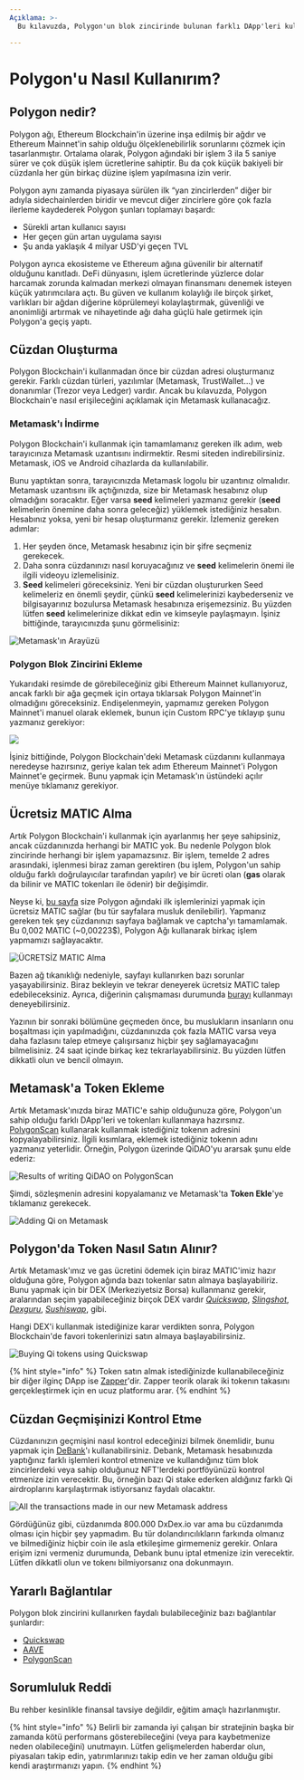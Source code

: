 ```yaml
---
Açıklama: >-
  Bu kılavuzda, Polygon'un blok zincirinde bulunan farklı DApp'leri kullanmaya başlamak için bilmeniz gereken her şeyi açıklayacağız.

---
```


# Polygon'u Nasıl Kullanırım?

## Polygon nedir?

Polygon ağı, Ethereum Blockchain'in üzerine inşa edilmiş bir ağdır ve Ethereum Mainnet'in sahip olduğu ölçeklenebilirlik sorunlarını çözmek için tasarlanmıştır. Ortalama olarak, Polygon ağındaki bir işlem 3 ila 5 saniye sürer ve çok düşük işlem ücretlerine sahiptir. Bu da çok küçük bakiyeli bir cüzdanla her gün birkaç düzine işlem yapılmasına izin verir.

Polygon aynı zamanda piyasaya sürülen ilk “yan zincirlerden” diğer bir adıyla sidechainlerden biridir ve mevcut diğer zincirlere göre çok fazla ilerleme kaydederek Polygon şunları toplamayı başardı:

* Sürekli artan kullanıcı sayısı
* Her geçen gün artan uygulama sayısı
* Şu anda yaklaşık 4 milyar USD'yi geçen TVL

Polygon ayrıca ekosisteme ve Ethereum ağına güvenilir bir alternatif olduğunu kanıtladı. DeFi dünyasını, işlem ücretlerinde yüzlerce dolar harcamak zorunda kalmadan merkezi olmayan finansmanı denemek isteyen küçük yatırımcılara açtı. Bu güven ve kullanım kolaylığı ile birçok şirket, varlıkları bir ağdan diğerine köprülemeyi kolaylaştırmak, güvenliği ve anonimliği artırmak ve nihayetinde ağı daha güçlü hale getirmek için Polygon'a geçiş yaptı.

## Cüzdan Oluşturma

Polygon Blockchain'i kullanmadan önce bir cüzdan adresi oluşturmanız gerekir. Farklı cüzdan türleri, yazılımlar (Metamask, TrustWallet...) ve donanımlar (Trezor veya Ledger) vardır. Ancak bu kılavuzda, Polygon Blockchain'e nasıl erişileceğini açıklamak için Metamask kullanacağız.

### Metamask'ı İndirme 

Polygon Blockchain'i kullanmak için tamamlamanız gereken ilk adım, web tarayıcınıza Metamask uzantısını indirmektir. Resmi siteden indirebilirsiniz. Metamask, iOS ve Android cihazlarda da kullanılabilir.

Bunu yaptıktan sonra, tarayıcınızda Metamask logolu bir uzantınız olmalıdır. Metamask uzantısını ilk açtığınızda, size bir Metamask hesabınız olup olmadığını soracaktır. Eğer varsa **seed** kelimeleri yazmanız gerekir (**seed** kelimelerin önemine daha sonra geleceğiz) yüklemek istediğiniz hesabın. Hesabınız yoksa, yeni bir hesap oluşturmanız gerekir. İzlemeniz gereken adımlar:

1. Her şeyden önce, Metamask hesabınız için bir şifre seçmeniz gerekecek.
2. Daha sonra cüzdanınızı nasıl koruyacağınız ve **seed** kelimelerin önemi ile ilgili videoyu izlemelisiniz.
3. **Seed** kelimeleri göreceksiniz. Yeni bir cüzdan oluştururken Seed kelimeleriz en önemli şeydir, çünkü **seed** kelimelerinizi kaybederseniz ve bilgisayarınız bozulursa Metamask hesabınıza erişemezsiniz. Bu yüzden lütfen **seed** kelimelerinize dikkat edin ve kimseyle paylaşmayın.
İşiniz bittiğinde, tarayıcınızda şunu görmelisiniz:

![Metamask'ın Arayüzü](<../.gitbook/assets/image (18).png>)

### Polygon Blok Zincirini Ekleme

Yukarıdaki resimde de görebileceğiniz gibi Ethereum Mainnet kullanıyoruz, ancak farklı bir ağa geçmek için ortaya tıklarsak Polygon Mainnet'in olmadığını göreceksiniz. Endişelenmeyin, yapmamız gereken Polygon Mainnet'i manuel olarak eklemek, bunun için Custom RPC'ye tıklayıp şunu yazmanız gerekiyor:

![](<../.gitbook/assets/image (20).png>)

İşiniz bittiğinde, Polygon Blockchain'deki Metamask cüzdanını kullanmaya neredeyse hazırsınız, geriye kalan tek adım Ethereum Mainnet'i Polygon Mainnet'e geçirmek. Bunu yapmak için Metamask'ın üstündeki açılır menüye tıklamanız gerekiyor. 

## Ücretsiz MATIC Alma

Artık Polygon Blockchain'i kullanmak için ayarlanmış her şeye sahipsiniz, ancak cüzdanınızda herhangi bir MATIC yok. Bu nedenle Polygon blok zincirinde herhangi bir işlem yapamazsınız. Bir işlem, temelde 2 adres arasındaki, işlenmesi biraz zaman gerektiren (bu işlem, Polygon'un sahip olduğu farklı doğrulayıcılar tarafından yapılır) ve bir ücreti olan (**gas** olarak da bilinir ve MATIC tokenları ile ödenir) bir değişimdir.

Neyse ki, [bu sayfa](https://matic.supply) size Polygon ağındaki ilk işlemlerinizi yapmak için ücretsiz MATIC sağlar (bu tür sayfalara musluk denilebilir). Yapmanız gereken tek şey cüzdanınızı sayfaya bağlamak ve captcha'yı tamamlamak. Bu 0,002 MATIC (~0,00223$), Polygon Ağı kullanarak birkaç işlem yapmamızı sağlayacaktır.

![ÜCRETSİZ MATIC Alma](<../.gitbook/assets/image (23).png>)

Bazen ağ tıkanıklığı nedeniyle, sayfayı kullanırken bazı sorunlar yaşayabilirsiniz. Biraz bekleyin ve tekrar deneyerek ücretsiz MATIC talep edebileceksiniz. Ayrıca, diğerinin çalışmaması durumunda [burayı](https://macncheese.finance/matic-polygon-mainnet-faucet.php) kullanmayı deneyebilirsiniz.

Yazının bir sonraki bölümüne geçmeden önce, bu muslukların insanların onu boşaltması için yapılmadığını, cüzdanınızda çok fazla MATIC varsa veya daha fazlasını talep etmeye çalışırsanız hiçbir şey sağlamayacağını bilmelisiniz. 24 saat içinde birkaç kez tekrarlayabilirsiniz. Bu yüzden lütfen dikkatli olun ve bencil olmayın.

## Metamask'a Token Ekleme

Artık Metamask'ınızda biraz MATIC'e sahip olduğunuza göre, Polygon'un sahip olduğu farklı DApp'leri ve tokenları kullanmaya hazırsınız. [PolygonScan](https://polygonscan.com) kullanarak kullanmak istediğiniz tokenın adresini kopyalayabilirsiniz. İlgili kısımlara, eklemek istediğiniz tokenın adını yazmanız yeterlidir. Örneğin, Polygon üzerinde QiDAO'yu ararsak şunu elde ederiz:

![Results of writing QiDAO on PolygonScan](<../.gitbook/assets/image (24).png>)

Şimdi, sözleşmenin adresini kopyalamanız ve Metamask'ta **Token Ekle**'ye tıklamanız gerekecek.

![Adding Qi on Metamask](<../.gitbook/assets/image (25).png>)

## Polygon'da Token Nasıl Satın Alınır?

Artık Metamask'ımız ve gas ücretini ödemek için biraz MATIC'imiz hazır olduğuna göre, Polygon ağında bazı tokenlar satın almaya başlayabiliriz. Bunu yapmak için bir DEX (Merkeziyetsiz Borsa) kullanmanız gerekir, aralarından seçim yapabileceğiniz birçok DEX vardır [_Quickswap_](https://quickswap.exchange/#/swap), [_Slingshot_](https://app.slingshot.finance/trade/m/MATIC/USDC), [_Dexguru_](https://dex.guru), [_Sushiswap_](https://app.sushi.com/swap), gibi.

Hangi DEX'i kullanmak istediğinize karar verdikten sonra, Polygon Blockchain'de favori tokenlerinizi satın almaya başlayabilirsiniz.

![Buying Qi tokens using Quickswap](<../.gitbook/assets/image (26).png>)

{% hint style="info" %}
Token satın almak istediğinizde kullanabileceğiniz bir diğer ilginç DApp ise [Zapper](https://zapper.fi/es/exchange)'dir. Zapper teorik olarak iki tokenın takasını gerçekleştirmek için en ucuz platformu arar.
{% endhint %}

## Cüzdan Geçmişinizi Kontrol Etme

Cüzdanınızın geçmişini nasıl kontrol edeceğinizi bilmek önemlidir, bunu yapmak için [DeBank](https://debank.com)'ı kullanabilirsiniz. Debank, Metamask hesabınızda yaptığınız farklı işlemleri kontrol etmenize ve kullandığınız tüm blok zincirlerdeki veya sahip olduğunuz NFT'lerdeki portföyünüzü kontrol etmenize izin verecektir. Bu, örneğin bazı Qi stake ederken aldığınız farklı Qi airdroplarını karşılaştırmak istiyorsanız faydalı olacaktır.

![All the transactions made in our new Metamask address](<../.gitbook/assets/image (27).png>)

Gördüğünüz gibi, cüzdanımda 800.000 DxDex.io var ama bu  cüzdanımda olması için hiçbir şey yapmadım. Bu tür dolandırıcılıkların farkında olmanız ve bilmediğiniz hiçbir coin ile asla etkileşime girmemeniz gerekir. Onlara erişim izni vermeniz durumunda, Debank bunu iptal etmenize izin verecektir. Lütfen dikkatli olun ve tokenı bilmiyorsanız ona dokunmayın.

## Yararlı Bağlantılar

Polygon blok zincirini kullanırken faydalı bulabileceğiniz bazı bağlantılar şunlardır:

* [Quickswap](https://quickswap.exchange/#/swap)
* [AAVE](https://app.aave.com)
* [PolygonScan](https://polygonscan.com/gastracker/)

## Sorumluluk Reddi

Bu rehber kesinlikle finansal tavsiye değildir, eğitim amaçlı hazırlanmıştır.

{% hint style="info" %}
Belirli bir zamanda iyi çalışan bir stratejinin başka bir zamanda kötü performans gösterebileceğini (veya para kaybetmenize neden olabileceğini) unutmayın. Lütfen gelişmelerden haberdar olun, piyasaları takip edin, yatırımlarınızı takip edin ve her zaman olduğu gibi kendi araştırmanızı yapın.
{% endhint %}
